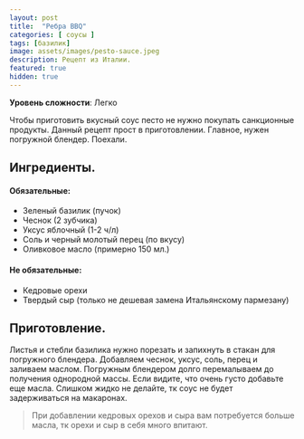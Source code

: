```yaml
---
layout: post
title:  "Ребра BBQ"
categories: [ соусы ]
tags: [базилик]
image: assets/images/pesto-sauce.jpeg
description: Рецепт из Италии.
featured: true
hidden: true
---
```


**Уровень сложности**: Легко

Чтобы приготовить вкусный соус песто не нужно покупать санкционные продукты. Данный рецепт прост в приготовлении. Главное, нужен погружной блендер. Поехали.

## Ингредиенты.  
#### Обязательные:
* Зеленый базилик (пучок)
* Чеснок (2 зубчика)
* Уксус яблочный (1-2 ч/л)
* Соль и черный молотый перец (по вкусу)
* Оливковое масло (примерно 150 мл.)

#### Не обязательные:
* Кедровые орехи
* Твердый сыр (только не дешевая замена Итальянскому пармезану)

## Приготовление.  

Листья и стебли базилика нужно порезать и запихнуть в стакан для погружного блендера.
Добавляем чеснок, уксус, соль, перец и заливаем маслом.
Погружным блендером долго перемалываем до получения однородной массы. Если видите, что очень густо добавьте еще масла. Слишком жидко не делайте, тк соус не будет задерживаться на макаронах.
>При добавлении кедровых орехов и сыра вам потребуется больше масла, тк орехи и сыр в себя много впитают.